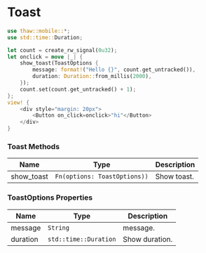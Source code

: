# Toast

```rust
use thaw::mobile::*;
use std::time::Duration;

let count = create_rw_signal(0u32);
let onclick = move |_| {
    show_toast(ToastOptions {
        message: format!("Hello {}", count.get_untracked()),
        duration: Duration::from_millis(2000),
    });
    count.set(count.get_untracked() + 1);
};
view! {
    <div style="margin: 20px">
        <Button on_click=onclick>"hi"</Button>
    </div>
}
```

### Toast Methods

| Name       | Type                         | Description |
| ---------- | ---------------------------- | ----------- |
| show_toast | `Fn(options: ToastOptions))` | Show toast. |

### ToastOptions Properties

| Name     | Type                  | Description    |
| -------- | --------------------- | -------------- |
| message  | `String`              | message.       |
| duration | `std::time::Duration` | Show duration. |

